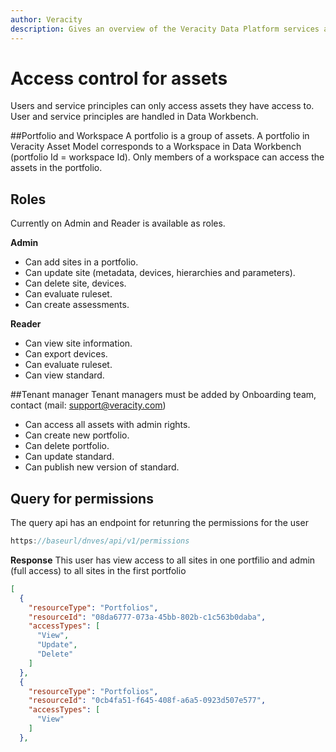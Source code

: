 ```yaml
---
author: Veracity
description: Gives an overview of the Veracity Data Platform services and related components.
---
```


# Access control for assets
Users and service principles can only access assets they have access to. User and service principles are handled in Data Workbench.

##Portfolio and Workspace
A portfolio is a group of assets. A portfolio in Veracity Asset Model corresponds to a Workspace in Data Workbench (portfolio Id = workspace Id). Only members of a workspace can access the assets in the portfolio. 


## Roles
Currently on Admin and Reader is available as roles. 

**Admin**
- Can add sites in a portfolio.
- Can update site (metadata, devices, hierarchies and parameters).
- Can delete site, devices.
- Can evaluate ruleset.
- Can create assessments.

**Reader**
- Can view site information.
- Can export devices.
- Can evaluate ruleset.
- Can view standard.

##Tenant manager
Tenant managers must be added by Onboarding team, contact (mail: support@veracity.com)
- Can access all assets with admin rights.
- Can create new portfolio.
- Can delete portfolio.
- Can update standard.
- Can publish new version of standard.


## Query for permissions
The query api has an endpoint for retunring the permissions for the user
```C#
https://baseurl/dnves/api/v1/permissions
```

**Response**
This user has view access to all sites in one portfilio and  admin (full access) to all sites in the first portfolio
```json
[  
  {
    "resourceType": "Portfolios",
    "resourceId": "08da6777-073a-45bb-802b-c1c563b0daba",
    "accessTypes": [
      "View",
      "Update",
      "Delete"
    ]
  },
  {
    "resourceType": "Portfolios",
    "resourceId": "0cb4fa51-f645-408f-a6a5-0923d507e577",
    "accessTypes": [
      "View"     
    ]
  },
````


